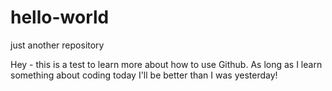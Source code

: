 # hello-world
just another repository

Hey - this is a test to learn more about how to use Github. As long as I learn something about coding today I'll be better than I was yesterday!
